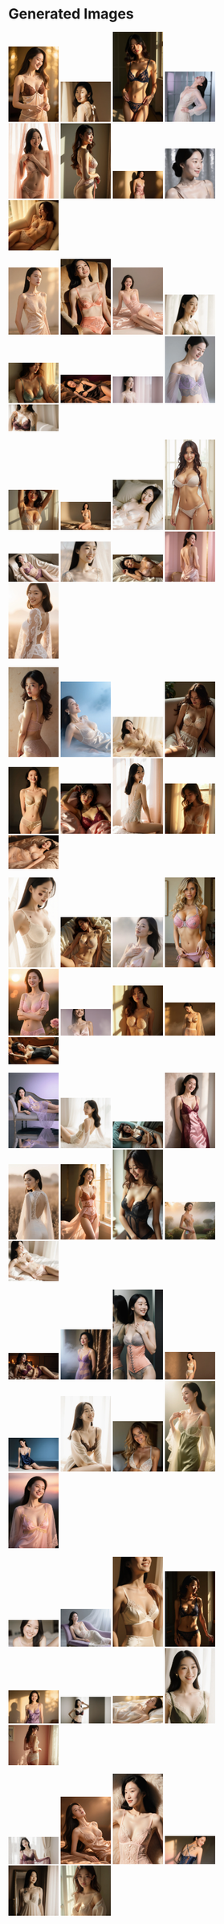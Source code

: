 # Generated Images



<img src="2025_09_22_01.webp" width="100"/> <img src="2025_09_22_02.webp" width="100"/> <img src="2025_09_22_03.webp" width="100"/> <img src="2025_09_22_04.webp" width="100"/> <img src="2025_09_22_05.webp" width="100"/> <img src="2025_09_22_06.webp" width="100"/> <img src="2025_09_22_07.webp" width="100"/> <img src="2025_09_22_08.webp" width="100"/> <img src="2025_09_22_09.webp" width="100"/>

<img src="2025_09_22_10.webp" width="100"/> <img src="2025_09_22_11.webp" width="100"/> <img src="2025_09_22_12.webp" width="100"/> <img src="2025_09_22_13.webp" width="100"/> <img src="2025_09_22_14.webp" width="100"/> <img src="2025_09_22_15.webp" width="100"/> <img src="2025_09_22_16.webp" width="100"/> <img src="2025_09_22_17.webp" width="100"/> <img src="2025_09_22_18.webp" width="100"/>

<img src="2025_09_22_19.webp" width="100"/> <img src="2025_09_22_20.webp" width="100"/> <img src="2025_09_22_21.webp" width="100"/> <img src="2025_09_22_22.webp" width="100"/> <img src="2025_09_22_23.webp" width="100"/> <img src="2025_09_22_24.webp" width="100"/> <img src="2025_09_22_25.webp" width="100"/> <img src="2025_09_22_26.webp" width="100"/> <img src="2025_09_22_27.webp" width="100"/>

<img src="2025_09_22_28.webp" width="100"/> <img src="2025_09_22_29.webp" width="100"/> <img src="2025_09_22_30.webp" width="100"/> <img src="2025_09_22_31.webp" width="100"/> <img src="2025_09_22_32.webp" width="100"/> <img src="2025_09_22_33.webp" width="100"/> <img src="2025_09_22_34.webp" width="100"/> <img src="2025_09_22_35.webp" width="100"/> <img src="2025_09_22_36.webp" width="100"/>

<img src="2025_09_22_37.webp" width="100"/> <img src="2025_09_22_38.webp" width="100"/> <img src="2025_09_22_39.webp" width="100"/> <img src="2025_09_22_40.webp" width="100"/> <img src="2025_09_22_41.webp" width="100"/> <img src="2025_09_22_42.webp" width="100"/> <img src="2025_09_22_43.webp" width="100"/> <img src="2025_09_22_44.webp" width="100"/> <img src="2025_09_22_45.webp" width="100"/>

<img src="2025_09_22_46.webp" width="100"/> <img src="2025_09_22_47.webp" width="100"/> <img src="2025_09_22_48.webp" width="100"/> <img src="2025_09_22_49.webp" width="100"/> <img src="2025_09_22_50.webp" width="100"/> <img src="2025_09_22_51.webp" width="100"/> <img src="2025_09_22_52.webp" width="100"/> <img src="2025_09_22_53.webp" width="100"/> <img src="2025_09_22_54.webp" width="100"/>

<img src="2025_09_22_55.webp" width="100"/> <img src="2025_09_22_56.webp" width="100"/> <img src="2025_09_22_57.webp" width="100"/> <img src="2025_09_22_58.webp" width="100"/> <img src="2025_09_22_59.webp" width="100"/> <img src="2025_09_22_60.webp" width="100"/> <img src="2025_09_22_61.webp" width="100"/> <img src="2025_09_22_62.webp" width="100"/> <img src="2025_09_22_63.webp" width="100"/>

<img src="2025_09_22_64.webp" width="100"/> <img src="2025_09_22_65.webp" width="100"/> <img src="2025_09_22_66.webp" width="100"/> <img src="2025_09_22_67.webp" width="100"/> <img src="2025_09_22_68.webp" width="100"/> <img src="2025_09_22_69.webp" width="100"/> <img src="2025_09_22_70.webp" width="100"/> <img src="2025_09_22_71.webp" width="100"/> <img src="2025_09_22_72.webp" width="100"/>

<img src="2025_09_22_73.webp" width="100"/> <img src="2025_09_22_74.webp" width="100"/> <img src="2025_09_22_75.webp" width="100"/> <img src="2025_09_22_76.webp" width="100"/> <img src="2025_09_22_77.webp" width="100"/> <img src="2025_09_22_78.webp" width="100"/>